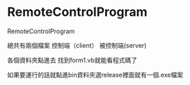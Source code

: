 # RemoteControlProgram
RemoteControlProgram

總共有兩個檔案
控制端（client）
被控制端(server)

各個資料夾點進去 找到form1.vb就能看程式碼了

如果要運行的話就點進bin資料夾選release裡面就有一個.exe檔案
